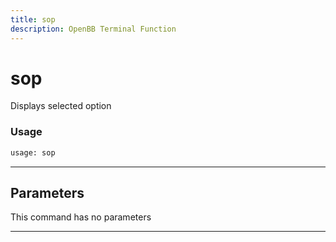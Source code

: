 ```yaml
---
title: sop
description: OpenBB Terminal Function
---
```


# sop

Displays selected option

### Usage

```python
usage: sop
```

---

## Parameters

This command has no parameters

---

